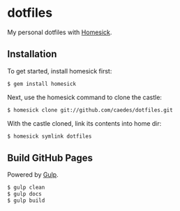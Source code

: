 # dotfiles

My personal dotfiles with [Homesick](https://github.com/technicalpickles/homesick).

## Installation

To get started, install homesick first:

```bash
$ gem install homesick
```

Next, use the homesick command to clone the castle:

```bash
$ homesick clone git://github.com/caedes/dotfiles.git
```

With the castle cloned, link its contents into home dir:

```bash
$ homesick symlink dotfiles
```

## Build GitHub Pages

Powered by [Gulp](https://github.com/gulpjs/gulp).

```bash
$ gulp clean
$ gulp docs
$ gulp build
```
